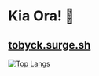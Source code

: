 # Kia Ora! 👋
[tobyck.surge.sh](https://tobyck.surge.sh)
---
[![Top Langs](https://github-readme-stats.vercel.app/api/top-langs/?username=TobyCK&hide_border=true&bg_color=#0d1117&custom_title=Languages)](https://github.com/TobyCK/github-readme-stats)
